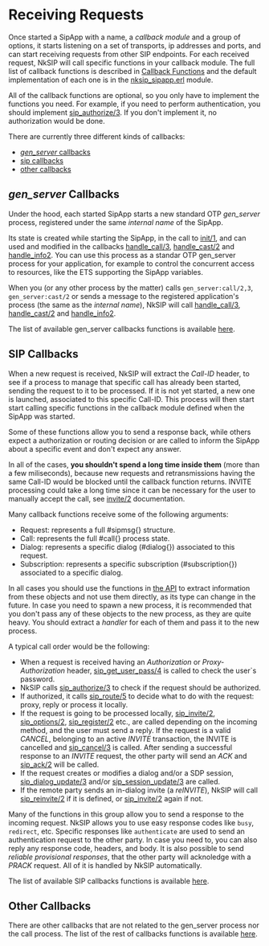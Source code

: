 # Receiving Requests

Once started a SipApp with a name, a _callback module_ and a group of options, it starts listening on a set of transports, ip addresses and ports, and can start receiving requests from other SIP endpoints. For each received request, NkSIP will call specific functions in your callback module. The full list of callback functions is described in [Callback Functions](../reference/callback_functions.md) and the default implementation of each one is in the [nksip_sipapp.erl](../../src/nksip_sipapp.erl) module.

All of the callback functions are optional, so you only have to implement the functions you need. For example, if you need to perform authentication, you should implement [sip_authorize/3](../reference/callback_functions.md#authorize3). If you don't implement it, no authorization would be done.

There are currently three different kinds of callbacks:
* [_gen_server_ callbacks](#gen_server-callbacks)
* [sip callbacks](#sip-callbacks)
* [other callbacks](other-callbacks)

## _gen_server_ Callbacks

Under the hood, each started SipApp starts a new standard OTP _gen_server_ process, registered under the same _internal name_ of the SipApp.

Its state is created while starting the SipApp, in the call to [init/1](../reference/callback_functions.md#init1), and can used and modified in the callbacks [handle_call/3](../reference/callback_functions.md#handle_call3), [handle_cast/2](../reference/callback_functions.md#handle_cast2) and [handle_info2](../reference/callback_functions.md#handle_info2). You can use this process as a standar OTP gen_server process for your application, for example to control the concurrent access to resources, like the ETS supporting the SipApp variables.

When you (or any other process by the matter) calls `gen_server:call/2,3`, `gen_server:cast/2` or sends a message to the registered application's process (the same as the _internal name_), NkSIP will call [handle_call/3](../reference/callback_functions.md#handle_call3), [handle_cast/2](../reference/callback_functions.md#handle_cast2) and [handle_info2](../reference/callback_functions.md#handle_info2).

The list of available gen_server callbacks functions is available [here](../reference/callback_functions.md#gen_server-callbacks).



## SIP Callbacks

When a new request is received, NkSIP will extract the _Call-ID_ header, to see if a process to manage that specific call has already been started, sending the request to it to be processed. If it is not yet started, a new one is launched, associated to this specific Call-ID. This process will then start start calling specific functions in the callback module defined when the SipApp was started. 

Some of these functions allow you to send a response back, while others expect a authorization or routing decision or are called to inform the SipApp about a specific event and don't expect any answer. 

In all of the cases, **you shouldn't spend a long time inside them** (more than a few miliseconds), because new requests and retransmissions having the same Call-ID would be blocked until the callback function returns. INVITE processing could take a long time since it can be necessary for the user to manually accept the call, see [invite/2](../reference/callback_functions.md#invite2) documentation.

Many callback functions receive some of the following arguments:
* Request: represents a full #sipmsg{} structure. 
* Call: represents the full #call{} process state. 
* Dialog: represents a specific dialog (#dialog{}) associated to this request.
* Subscription: represents a specific subscription (#subscription{}) associated to a specific dialog.

In all cases you should use the functions in [the API](api.md) to extract information from these objects and not use them directly, as its type can change in the future. In case you need to spawn a new process, it is recommended that you don't pass any of these objects to the new process, as they are quite heavy. You should extract a _handler_ for each of them and pass it to the new process.

A typical call order would be the following:
* When a request is received having an _Authorization_ or _Proxy-Authorization_ header, [sip_get_user_pass/4](../reference/callback_functions.md#sip_get_user_pass/4]) is called to check the user`s password.
* NkSIP calls [sip_authorize/3](../reference/callback_functions.md#sip_authorize3) to check if the request should be authorized.
* If authorized, it calls [sip_route/5](../reference/callback_functions.md#sip_route5) to decide what to do with the request: proxy, reply or process it locally.
* If the request is going to be processed locally, [sip_invite/2](../reference/callback_functions.md#invite2), [sip_options/2](../reference/callback_functions.md#options2), [sip_register/2](../reference/callback_functions.md#register2) etc., are called depending on the incoming method, and the user must send a reply. If the request is a valid _CANCEL_, belonging to an active _INVITE_ transaction, the INVITE is cancelled and [sip_cancel/3](../reference/callback_functions.md#sip_cancel3) is called. After sending a successful response to an _INVITE_ request, the other party will send an _ACK_ and [sip_ack/2](../reference/callback_functions.md#sip_ack2) will be called.
* If the request creates or modifies a dialog and/or a SDP session, [sip_dialog_update/3](../reference/callback_functions.md#sip_dialog_update3) and/or [sip_session_update/3](../reference/callback_functions.md#sip_session_update3) are called.
* If the remote party sends an in-dialog invite (a _reINVITE_), NkSIP will call [sip_reinvite/2](../reference/callback_functions.md#sip_reinvite2) if it is defined, or [sip_invite/2](../reference/callback_functions.md#sip_invite_2) again if not.

Many of the functions in this group allow you to send a response to the incoming request. NkSIP allows you to use easy response codes like `busy`, `redirect`, etc. Specific responses like `authenticate` are used to send an authentication request to the other party. In case you need to, you can also reply any response code, headers, and body. It is also possible to send _reliable provisional responses_, that the other party will acknoledge with a _PRACK_ request. All of it is handled by NkSIP automatically.

The list of available SIP callbacks functions is available [here](../reference/callback_functions.md#sip-callbacks).


## Other Callbacks

There are other callbacks that are not related to the gen_server process nor the call process.
The list of the rest of callbacks functions is available [here](../reference/callback_functions.md#other-callbacks).
